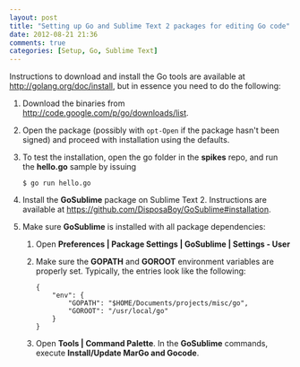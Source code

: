 ```yaml
---
layout: post
title: "Setting up Go and Sublime Text 2 packages for editing Go code"
date: 2012-08-21 21:36
comments: true
categories: [Setup, Go, Sublime Text]
---
```


Instructions to download and install the Go tools are available at <http://golang.org/doc/install>, but in essence you need to do the following:

1.  Download the binaries from <http://code.google.com/p/go/downloads/list>.
2.  Open the package (possibly with `opt-Open` if the package hasn't been signed) and proceed with installation using the defaults.
3.  To test the installation, open the go folder in the **spikes** repo, and run the **hello.go** sample by issuing

        $ go run hello.go

4.  Install the **GoSublime** package on Sublime Text 2. Instructions are available at <https://github.com/DisposaBoy/GoSublime#installation>.

5.  Make sure **GoSublime** is installed with all package dependencies:
    1.  Open **Preferences | Package Settings | GoSublime | Settings - User**
    2.  Make sure the **GOPATH** and **GOROOT** environment variables are properly set. Typically, the entries look like the following:

            {
				"env": {
					"GOPATH": "$HOME/Documents/projects/misc/go",
        			"GOROOT": "/usr/local/go"
        		}
			}

	3.  Open **Tools | Command Palette**. In the **GoSublime** commands, execute **Install/Update MarGo and Gocode**.